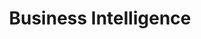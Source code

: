 ---
title: "Business Intelligence"
section_image: "/content-images/services_img_4.png"
weight: 4
---